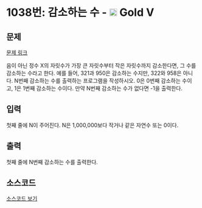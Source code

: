 # 1038번: 감소하는 수 - <img src="https://static.solved.ac/tier_small/11.svg" style="height:20px" /> Gold V

<!-- performance -->

<!-- 문제 제출 후 깃허브에 푸시를 했을 때 제출한 코드의 성능이 입력될 공간입니다.-->

<!-- end -->

## 문제

[문제 링크](https://boj.kr/1038)


<p>음이 아닌 정수 X의 자릿수가 가장 큰 자릿수부터 작은 자릿수까지 감소한다면, 그 수를 감소하는 수라고 한다. 예를 들어, 321과 950은 감소하는 수지만, 322와 958은 아니다. N번째 감소하는 수를 출력하는 프로그램을 작성하시오. 0은 0번째 감소하는 수이고, 1은 1번째 감소하는 수이다. 만약 N번째 감소하는 수가 없다면 -1을 출력한다.</p>



## 입력


<p>첫째 줄에 N이 주어진다. N은 1,000,000보다 작거나 같은 자연수 또는 0이다.</p>



## 출력


<p>첫째 줄에 N번째 감소하는 수를 출력한다.</p>



## 소스코드

[소스코드 보기](감소하는%20수.py)